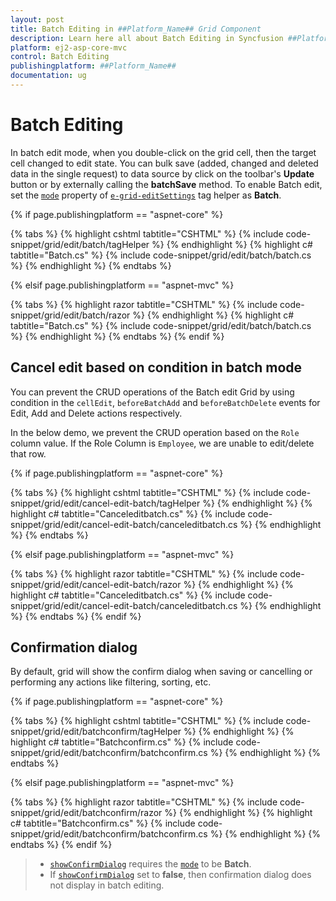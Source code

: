 ```yaml
---
layout: post
title: Batch Editing in ##Platform_Name## Grid Component
description: Learn here all about Batch Editing in Syncfusion ##Platform_Name## Grid component of Syncfusion Essential JS 2 and more.
platform: ej2-asp-core-mvc
control: Batch Editing
publishingplatform: ##Platform_Name##
documentation: ug
---
```



# Batch Editing

In batch edit mode, when you double-click on the grid cell, then the target cell changed to edit state.
You can bulk save (added, changed and deleted data in the single request) to data source by click on the toolbar's **Update** button or by externally calling the **batchSave** method.
To enable Batch edit, set the [`mode`](https://help.syncfusion.com/cr/aspnetcore-js2/Syncfusion.EJ2.Grids.GridEditSettings.html#Syncfusion_EJ2_Grids_GridEditSettings_Mode) property of [`e-grid-editSettings`](https://help.syncfusion.com/cr/aspnetcore-js2/Syncfusion.EJ2.Grids.Grid.html#Syncfusion_EJ2_Grids_Grid_EditSettings) tag helper as **Batch**.

{% if page.publishingplatform == "aspnet-core" %}

{% tabs %}
{% highlight cshtml tabtitle="CSHTML" %}
{% include code-snippet/grid/edit/batch/tagHelper %}
{% endhighlight %}
{% highlight c# tabtitle="Batch.cs" %}
{% include code-snippet/grid/edit/batch/batch.cs %}
{% endhighlight %}
{% endtabs %}

{% elsif page.publishingplatform == "aspnet-mvc" %}

{% tabs %}
{% highlight razor tabtitle="CSHTML" %}
{% include code-snippet/grid/edit/batch/razor %}
{% endhighlight %}
{% highlight c# tabtitle="Batch.cs" %}
{% include code-snippet/grid/edit/batch/batch.cs %}
{% endhighlight %}
{% endtabs %}
{% endif %}



## Cancel edit based on condition in batch mode

You can prevent the CRUD operations of the Batch edit Grid by using condition in the `cellEdit`, `beforeBatchAdd` and `beforeBatchDelete` events for Edit, Add and Delete actions respectively.

In the below demo, we prevent the CRUD operation based on the `Role` column value. If the Role Column is `Employee`, we are unable to edit/delete that row.

{% if page.publishingplatform == "aspnet-core" %}

{% tabs %}
{% highlight cshtml tabtitle="CSHTML" %}
{% include code-snippet/grid/edit/cancel-edit-batch/tagHelper %}
{% endhighlight %}
{% highlight c# tabtitle="Canceleditbatch.cs" %}
{% include code-snippet/grid/edit/cancel-edit-batch/canceleditbatch.cs %}
{% endhighlight %}
{% endtabs %}

{% elsif page.publishingplatform == "aspnet-mvc" %}

{% tabs %}
{% highlight razor tabtitle="CSHTML" %}
{% include code-snippet/grid/edit/cancel-edit-batch/razor %}
{% endhighlight %}
{% highlight c# tabtitle="Canceleditbatch.cs" %}
{% include code-snippet/grid/edit/cancel-edit-batch/canceleditbatch.cs %}
{% endhighlight %}
{% endtabs %}
{% endif %}



## Confirmation dialog

By default, grid will show the confirm dialog when saving or cancelling or performing any actions like filtering, sorting, etc.

{% if page.publishingplatform == "aspnet-core" %}

{% tabs %}
{% highlight cshtml tabtitle="CSHTML" %}
{% include code-snippet/grid/edit/batchconfirm/tagHelper %}
{% endhighlight %}
{% highlight c# tabtitle="Batchconfirm.cs" %}
{% include code-snippet/grid/edit/batchconfirm/batchconfirm.cs %}
{% endhighlight %}
{% endtabs %}

{% elsif page.publishingplatform == "aspnet-mvc" %}

{% tabs %}
{% highlight razor tabtitle="CSHTML" %}
{% include code-snippet/grid/edit/batchconfirm/razor %}
{% endhighlight %}
{% highlight c# tabtitle="Batchconfirm.cs" %}
{% include code-snippet/grid/edit/batchconfirm/batchconfirm.cs %}
{% endhighlight %}
{% endtabs %}
{% endif %}



> * [`showConfirmDialog`](https://help.syncfusion.com/cr/aspnetcore-js2/Syncfusion.EJ2.Grids.GridEditSettings.html#Syncfusion_EJ2_Grids_GridEditSettings_ShowConfirmDialog) requires the [`mode`](https://help.syncfusion.com/cr/aspnetcore-js2/Syncfusion.EJ2.Grids.GridEditSettings.html#Syncfusion_EJ2_Grids_GridEditSettings_Mode) to be **Batch**.
> * If [`showConfirmDialog`](https://help.syncfusion.com/cr/aspnetcore-js2/Syncfusion.EJ2.Grids.GridEditSettings.html#Syncfusion_EJ2_Grids_GridEditSettings_ShowConfirmDialog) set to **false**, then confirmation dialog does not display in batch editing.